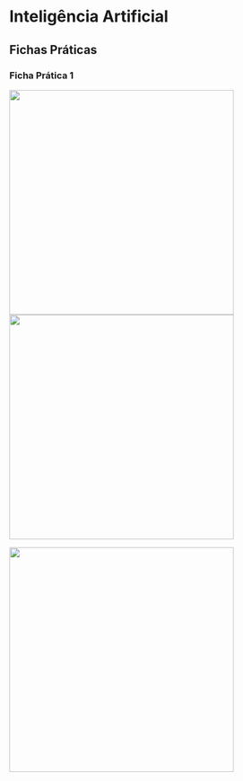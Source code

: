 # Inteligência Artificial
## Fichas Práticas
### Ficha Prática 1
<div align="left">
    <a href="https://github.com/heyliceeee/universoAcademico">
        <img width=400 align="center" src="https://github-readme-stats.vercel.app/api/pin/?username=heyliceeee&repo=universoAcademico&theme=react" />
    </a>
     <a href="https://github.com/heyliceeee/Rock-Paper-Scissors">
        <img width=400 align="center" src="https://github-readme-stats.vercel.app/api/pin/?username=heyliceeee&repo=Rock-Paper-Scissors&theme=react" />
    </a>
  <p></p>
    <a href="https://github.com/heyliceeee/pokemon">
        <img width=400 align="center" src="https://github-readme-stats.vercel.app/api/pin/?username=heyliceeee&repo=pokemon&theme=react" />
    </a>
</div>
